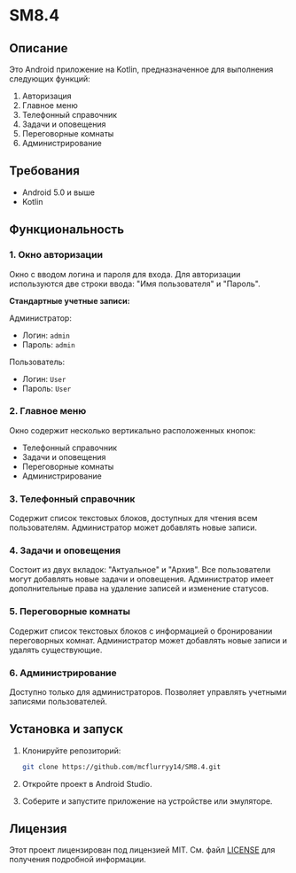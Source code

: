 # SM8.4

## Описание

Это Android приложение на Kotlin, предназначенное для выполнения следующих функций:

1. Авторизация
2. Главное меню
3. Телефонный справочник
4. Задачи и оповещения
5. Переговорные комнаты
6. Администрирование

## Требования

- Android 5.0 и выше
- Kotlin

## Функциональность

### 1. Окно авторизации

Окно с вводом логина и пароля для входа. Для авторизации используются две строки ввода: "Имя пользователя" и "Пароль".

**Стандартные учетные записи:**

Администратор:
- Логин: `admin`
- Пароль: `admin`

Пользователь:
- Логин: `User`
- Пароль: `User`

### 2. Главное меню

Окно содержит несколько вертикально расположенных кнопок:
- Телефонный справочник
- Задачи и оповещения
- Переговорные комнаты
- Администрирование

### 3. Телефонный справочник

Содержит список текстовых блоков, доступных для чтения всем пользователям. Администратор может добавлять новые записи.

### 4. Задачи и оповещения

Состоит из двух вкладок: "Актуальное" и "Архив". Все пользователи могут добавлять новые задачи и оповещения. Администратор имеет дополнительные права на удаление записей и изменение статусов.

### 5. Переговорные комнаты

Содержит список текстовых блоков с информацией о бронировании переговорных комнат. Администратор может добавлять новые записи и удалять существующие.

### 6. Администрирование

Доступно только для администраторов. Позволяет управлять учетными записями пользователей.

## Установка и запуск

1. Клонируйте репозиторий:
   ```sh
   git clone https://github.com/mcflurryy14/SM8.4.git
   ```

2. Откройте проект в Android Studio.

3. Соберите и запустите приложение на устройстве или эмуляторе.

## Лицензия

Этот проект лицензирован под лицензией MIT. См. файл [LICENSE](LICENSE) для получения подробной информации.